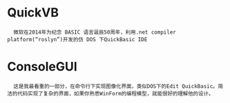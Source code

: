 # QuickVB
      微软在2014年为纪念 BASIC 语言诞辰50周年，利用.net compiler platform(“roslyn”)开发的仿 DOS 下QuickBasic IDE
# ConsoleGUI
      这是我最看重的一部分，在命令行下实现图像化界面，类似DOS下的Edit QuickBasic。简洁的代码实现了复杂的界面，如果你熟悉WinForm的编程模型，就能很好的理解他的设计。
      
      
